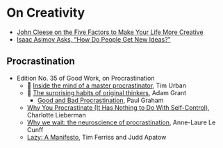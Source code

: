 # On Creativity

- [John Cleese on the Five Factors to Make Your Life More Creative](https://www.brainpickings.org/2012/04/12/john-cleese-on-creativity-1991/)
- [Isaac Asimov Asks, “How Do People Get New Ideas?”](https://www.technologyreview.com/s/531911/isaac-asimov-asks-how-do-people-get-new-ideas/)

## Procrastination
- Edition No. 35 of Good Work, on Procrastination
  - 🎥 [Inside the mind of a master procrastinator](https://www.ted.com/talks/tim_urban_inside_the_mind_of_a_master_procrastinator), Tim Urban
  - 🎥 [The surprising habits of original thinkers](https://www.youtube.com/watch?v=fxbCHn6gE3U), Adam Grant
    - [Good and Bad Procrastination](http://www.paulgraham.com/procrastination.html), Paul Graham
  - [Why You Procrastinate (It Has Nothing to Do With Self-Control)](https://www.nytimes.com/2019/03/25/smarter-living/why-you-procrastinate-it-has-nothing-to-do-with-self-control.html), Charlotte Lieberman
  - [Why we wait: the neuroscience of procrastination](https://nesslabs.com/neuroscience-of-procrastination), Anne-Laure Le Cunff
  - [Lazy: A Manifesto](https://tim.blog/2015/04/03/lazy-a-manifesto/), Tim Ferriss and Judd Apatow
  
